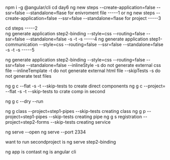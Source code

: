 npm i -g @angular/cli
cd day6
ng new steps --create-application=false --ssr=false --standalone=flase              for   enivroment file          -----1
                                        or
ng new steps <filename> --create-application=false --ssr=false --standalone=flase   for project                    -----3

cd steps                                                                                                           -----2                                           
ng generate  application step2-binding --style=css --routing=false --ssr=false --standalone=false -s -t -s         -----4
ng generate  application step1-communication --style=css --routing=false --ssr=false --standalone=false -s -t -s   -----5

ng generate  application step2-binding 
--style=css 
--routing=false 
--ssr=false 
--standalone=false 
--inlineStyle -s do not generate external css file
--inlineTemplate -t do not generate external html file 
--skipTests -s do not generate test files



ng g c <component Name> --flat -s -t --skip-tests to create direct components
ng g c <component Name> --project=<project Name> --flat -s -t --skip-tests  to crate  comp in second 

ng g c <component Name> --dry --run

 ng g class <class Name> --project=step1-pipes   --skip-tests  creating class
  ng g p  <pipe Name> --project=step1-pipes   --skip-tests  creating pipe
 ng g s registration --project=step2-forms   --skip-tests    creating service

ng serve  --open
ng serve  --port 2334

want to run secondproject is 
ng serve step2-binding




ng app is contast
ng is angular cli 
